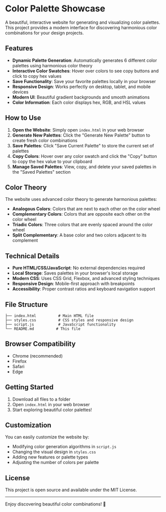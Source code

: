 # Color Palette Showcase

A beautiful, interactive website for generating and visualizing color palettes. This project provides a modern interface for discovering harmonious color combinations for your design projects.

## Features

- **Dynamic Palette Generation**: Automatically generates 6 different color palettes using harmonious color theory
- **Interactive Color Swatches**: Hover over colors to see copy buttons and click to copy hex values
- **Save Functionality**: Save your favorite palettes locally in your browser
- **Responsive Design**: Works perfectly on desktop, tablet, and mobile devices
- **Modern UI**: Beautiful gradient backgrounds and smooth animations
- **Color Information**: Each color displays hex, RGB, and HSL values

## How to Use

1. **Open the Website**: Simply open `index.html` in your web browser
2. **Generate New Palettes**: Click the "Generate New Palette" button to create fresh color combinations
3. **Save Palettes**: Click "Save Current Palette" to store the current set of palettes
4. **Copy Colors**: Hover over any color swatch and click the "Copy" button to copy the hex value to your clipboard
5. **Manage Saved Palettes**: View, copy, and delete your saved palettes in the "Saved Palettes" section

## Color Theory

The website uses advanced color theory to generate harmonious palettes:

- **Analogous Colors**: Colors that are next to each other on the color wheel
- **Complementary Colors**: Colors that are opposite each other on the color wheel
- **Triadic Colors**: Three colors that are evenly spaced around the color wheel
- **Split Complementary**: A base color and two colors adjacent to its complement

## Technical Details

- **Pure HTML/CSS/JavaScript**: No external dependencies required
- **Local Storage**: Saves palettes in your browser's local storage
- **Modern CSS**: Uses CSS Grid, Flexbox, and advanced styling techniques
- **Responsive Design**: Mobile-first approach with breakpoints
- **Accessibility**: Proper contrast ratios and keyboard navigation support

## File Structure

```
├── index.html          # Main HTML file
├── styles.css          # CSS styles and responsive design
├── script.js           # JavaScript functionality
└── README.md          # This file
```

## Browser Compatibility

- Chrome (recommended)
- Firefox
- Safari
- Edge

## Getting Started

1. Download all files to a folder
2. Open `index.html` in your web browser
3. Start exploring beautiful color palettes!

## Customization

You can easily customize the website by:

- Modifying color generation algorithms in `script.js`
- Changing the visual design in `styles.css`
- Adding new features or palette types
- Adjusting the number of colors per palette

## License

This project is open source and available under the MIT License.

---

Enjoy discovering beautiful color combinations! 🎨 